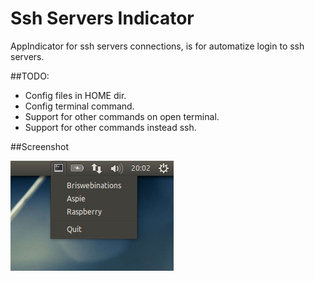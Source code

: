 Ssh Servers Indicator
===================

AppIndicator for ssh servers connections, is for automatize login to ssh servers.

##TODO:
* Config files in HOME dir.
* Config terminal command.
* Support for other commands on open terminal.
* Support for other commands instead ssh.


##Screenshot

![](https://github.com/maxisabattini/sshServersIndicator/blob/master/screenshot.jpg?raw=true)



